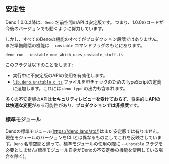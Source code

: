 <!-- ## Stability -->
## 安定性

<!--
As of Deno 1.0.0, the `Deno` namespace APIs are stable. That means we will
strive to make code working under 1.0.0 continue to work in future versions.
-->
Deno 1.0.0以降は、`Deno` 名前空間のAPIは安定版です。つまり、1.0.0のコードが今後のバージョンでも動くように努力しています。

<!--
However, not all of Deno's features are ready for production yet. Features which
are not ready, because they are still in draft phase, are locked behind the
`--unstable` command line flag.
-->
しかし、すべてのDenoの機能のすべてがプロダクション段階ではありません。まだ準備段階の機能は `--unstable` コマンドフラグのもとにあります。

```shell
deno run --unstable mod_which_uses_unstable_stuff.ts
```

<!-- Passing this flag does a few things: -->
このフラグは以下のことをします:

<!--
- It enables the use of unstable APIs during runtime.
- It adds the
  [`lib.deno.unstable.d.ts`](https://doc.deno.land/https/raw.githubusercontent.com/denoland/deno/master/cli/dts/lib.deno.unstable.d.ts)
  file to the list of TypeScript definitions that are used for type checking.
  This includes the output of `deno types`.
-->
- 実行中に不安定版のAPIの使用を有効化します。
- [`lib.deno.unstable.d.ts`](https://doc.deno.land/https/raw.githubusercontent.com/denoland/deno/master/cli/dts/lib.deno.unstable.d.ts)
  ファイルを型チェックのためのTypeScriptの定義に追加します。これには `deno type` の出力も含まれます。

<!--
You should be aware that many unstable APIs have **not undergone a security
review**, are likely to have **breaking API changes** in the future, and are
**not ready for production**.
-->
多くの不安定版のAPIは**セキュリティレビューを受けておらず**、将来的に**APIのは快適な変更**がある可能性があり、**プロダクションでは非推奨**です。

<!-- ### Standard modules -->
### 標準モジュール

<!--
Deno's standard modules (https://deno.land/std/) are not yet stable. We
currently version the standard modules differently from the CLI to reflect this.
Note that unlike the `Deno` namespace, the use of the standard modules do not
require the `--unstable` flag (unless the standard module itself makes use of an
unstable Deno feature).
-->
Denoの標準モジュール(https://deno.land/std/)はまだ安定版では有りません。現在モジュールのバージョンをCLIとは異なるものにしてこれを反映さしています。`Deno` 名前空間と違って、標準モジュールの使用の際に `--unstable` フラグを必要としません(標準モジュール自身がDenoの不安定番の機能を使用している場合を除く)。
